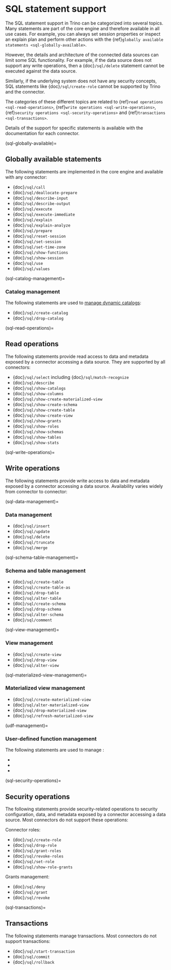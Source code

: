 # SQL statement support

The SQL statement support in Trino can be categorized into several topics. Many
statements are part of the core engine and therefore available in all use cases.
For example, you can always set session properties or inspect an explain plan
and perform other actions with the {ref}`globally available statements
<sql-globally-available>`.

However, the details and architecture of the connected data sources can limit
some SQL functionality. For example, if the data source does not support any
write operations, then a {doc}`/sql/delete` statement cannot be executed against
the data source.

Similarly, if the underlying system does not have any security concepts, SQL
statements like {doc}`/sql/create-role` cannot be supported by Trino and the
connector.

The categories of these different topics are related to {ref}`read operations
<sql-read-operations>`, {ref}`write operations <sql-write-operations>`,
{ref}`security operations <sql-security-operations>` and {ref}`transactions
<sql-transactions>`.

Details of the support for specific statements is available with the
documentation for each connector.

(sql-globally-available)=
## Globally available statements

The following statements are implemented in the core engine and available with
any connector:

- {doc}`/sql/call`
- {doc}`/sql/deallocate-prepare`
- {doc}`/sql/describe-input`
- {doc}`/sql/describe-output`
- {doc}`/sql/execute`
- {doc}`/sql/execute-immediate`
- {doc}`/sql/explain`
- {doc}`/sql/explain-analyze`
- {doc}`/sql/prepare`
- {doc}`/sql/reset-session`
- {doc}`/sql/set-session`
- {doc}`/sql/set-time-zone`
- {doc}`/sql/show-functions`
- {doc}`/sql/show-session`
- {doc}`/sql/use`
- {doc}`/sql/values`

(sql-catalog-management)=
### Catalog management

The following statements are used to [manage dynamic
catalogs](/admin/properties-catalog):

- {doc}`/sql/create-catalog`
- {doc}`/sql/drop-catalog`

(sql-read-operations)=
## Read operations

The following statements provide read access to data and metadata exposed by a
connector accessing a data source. They are supported by all connectors:

- {doc}`/sql/select` including {doc}`/sql/match-recognize`
- {doc}`/sql/describe`
- {doc}`/sql/show-catalogs`
- {doc}`/sql/show-columns`
- {doc}`/sql/show-create-materialized-view`
- {doc}`/sql/show-create-schema`
- {doc}`/sql/show-create-table`
- {doc}`/sql/show-create-view`
- {doc}`/sql/show-grants`
- {doc}`/sql/show-roles`
- {doc}`/sql/show-schemas`
- {doc}`/sql/show-tables`
- {doc}`/sql/show-stats`

(sql-write-operations)=
## Write operations

The following statements provide write access to data and metadata exposed
by a connector accessing a data source. Availability varies widely from
connector to connector:

(sql-data-management)=
### Data management

- {doc}`/sql/insert`
- {doc}`/sql/update`
- {doc}`/sql/delete`
- {doc}`/sql/truncate`
- {doc}`/sql/merge`

(sql-schema-table-management)=
### Schema and table management

- {doc}`/sql/create-table`
- {doc}`/sql/create-table-as`
- {doc}`/sql/drop-table`
- {doc}`/sql/alter-table`
- {doc}`/sql/create-schema`
- {doc}`/sql/drop-schema`
- {doc}`/sql/alter-schema`
- {doc}`/sql/comment`

(sql-view-management)=
### View management

- {doc}`/sql/create-view`
- {doc}`/sql/drop-view`
- {doc}`/sql/alter-view`

(sql-materialized-view-management)=
### Materialized view management

- {doc}`/sql/create-materialized-view`
- {doc}`/sql/alter-materialized-view`
- {doc}`/sql/drop-materialized-view`
- {doc}`/sql/refresh-materialized-view`

(udf-management)=
### User-defined function management

The following statements are used to manage [](udf-catalog):

- [](/sql/create-function)
- [](/sql/drop-function)
- [](/sql/show-functions)

(sql-security-operations)=
## Security operations

The following statements provide security-related operations to security
configuration, data, and metadata exposed by a connector accessing a data
source. Most connectors do not support these operations:

Connector roles:

- {doc}`/sql/create-role`
- {doc}`/sql/drop-role`
- {doc}`/sql/grant-roles`
- {doc}`/sql/revoke-roles`
- {doc}`/sql/set-role`
- {doc}`/sql/show-role-grants`

Grants management:

- {doc}`/sql/deny`
- {doc}`/sql/grant`
- {doc}`/sql/revoke`

(sql-transactions)=
## Transactions

The following statements manage transactions. Most connectors do not support
transactions:

- {doc}`/sql/start-transaction`
- {doc}`/sql/commit`
- {doc}`/sql/rollback`
